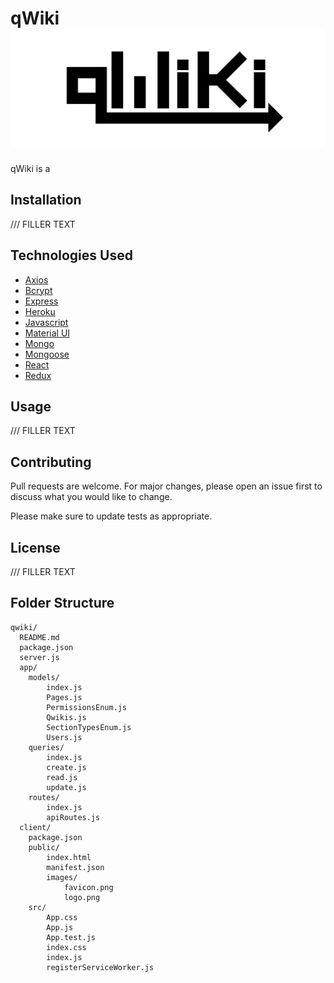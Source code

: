 
# qWiki ![](client/public/images/logo.png)

qWiki is a 

## Installation

/// FILLER TEXT

## Technologies Used
* [Axios](https://www.npmjs.com/package/axios)
* [Bcrypt](https://www.npmjs.com/package/bcrypt)
* [Express](https://expressjs.com/)
* [Heroku](https://devcenter.heroku.com/categories/reference)
* [Javascript](https://devdocs.io/javascript/)
* [Material UI](https://material-ui.com/)
* [Mongo](https://docs.mongodb.com/)
* [Mongoose](https://mongoosejs.com/docs/api.html)
* [React](https://reactjs.org/docs/getting-started.html)
* [Redux](https://redux.js.org/)

## Usage

/// FILLER TEXT

## Contributing
Pull requests are welcome. For major changes, please open an issue first to discuss what you would like to change.

Please make sure to update tests as appropriate.

## License
/// FILLER TEXT

## Folder Structure
```
qwiki/
  README.md
  package.json
  server.js
  app/
    models/
        index.js
        Pages.js
        PermissionsEnum.js
        Qwikis.js
        SectionTypesEnum.js
        Users.js
    queries/
        index.js
        create.js
        read.js
        update.js
    routes/
        index.js
        apiRoutes.js
  client/
    package.json
    public/
        index.html
        manifest.json
        images/
            favicon.png
            logo.png
    src/
        App.css
        App.js
        App.test.js
        index.css
        index.js
        registerServiceWorker.js
```
